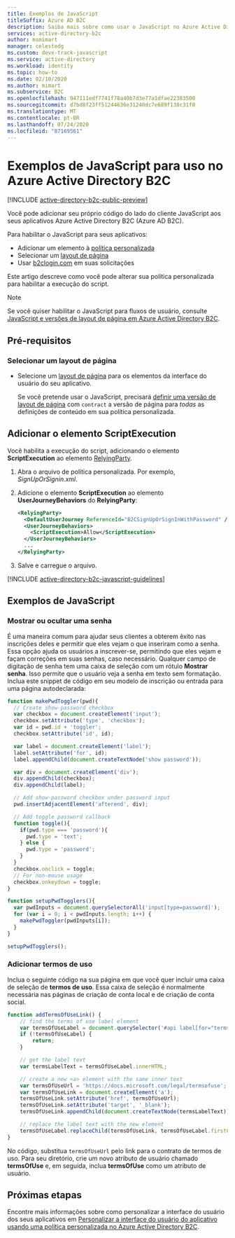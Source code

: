 ```yaml
---
title: Exemplos de JavaScript
titleSuffix: Azure AD B2C
description: Saiba mais sobre como usar o JavaScript no Azure Active Directory B2C.
services: active-directory-b2c
author: msmimart
manager: celestedg
ms.custom: devx-track-javascript
ms.service: active-directory
ms.workload: identity
ms.topic: how-to
ms.date: 02/10/2020
ms.author: mimart
ms.subservice: B2C
ms.openlocfilehash: 947111edf7741f78a40b7d3e77a1dfae22383500
ms.sourcegitcommit: d7bd8f23ff51244636e31240dc7e689f138c31f0
ms.translationtype: MT
ms.contentlocale: pt-BR
ms.lasthandoff: 07/24/2020
ms.locfileid: "87169561"
---
```

# <a name="javascript-samples-for-use-in-azure-active-directory-b2c"></a>Exemplos de JavaScript para uso no Azure Active Directory B2C

[!INCLUDE [active-directory-b2c-public-preview](../../includes/active-directory-b2c-public-preview.md)]

Você pode adicionar seu próprio código do lado do cliente JavaScript aos seus aplicativos Azure Active Directory B2C (Azure AD B2C).

Para habilitar o JavaScript para seus aplicativos:

* Adicionar um elemento à [política personalizada](custom-policy-overview.md)
* Selecionar um [layout de página](page-layout.md)
* Usar [b2clogin.com](b2clogin.md) em suas solicitações

Este artigo descreve como você pode alterar sua política personalizada para habilitar a execução do script.

> [!NOTE]
> Se você quiser habilitar o JavaScript para fluxos de usuário, consulte [JavaScript e versões de layout de página em Azure Active Directory B2C](user-flow-javascript-overview.md).

## <a name="prerequisites"></a>Pré-requisitos

### <a name="select-a-page-layout"></a>Selecionar um layout de página

* Selecione um [layout de página](contentdefinitions.md#select-a-page-layout) para os elementos da interface do usuário do seu aplicativo.

    Se você pretende usar o JavaScript, precisará [definir uma versão de layout de página](contentdefinitions.md#migrating-to-page-layout) com `contract` a versão de página para *todas* as definições de conteúdo em sua política personalizada.

## <a name="add-the-scriptexecution-element"></a>Adicionar o elemento ScriptExecution

Você habilita a execução do script, adicionando o elemento **ScriptExecution** ao elemento [RelyingParty](relyingparty.md).

1. Abra o arquivo de política personalizada. Por exemplo, *SignUpOrSignin.xml*.
2. Adicione o elemento **ScriptExecution** ao elemento **UserJourneyBehaviors** do **RelyingParty**:

    ```xml
    <RelyingParty>
      <DefaultUserJourney ReferenceId="B2CSignUpOrSignInWithPassword" />
      <UserJourneyBehaviors>
        <ScriptExecution>Allow</ScriptExecution>
      </UserJourneyBehaviors>
      ...
    </RelyingParty>
    ```
3. Salve e carregue o arquivo.

[!INCLUDE [active-directory-b2c-javascript-guidelines](../../includes/active-directory-b2c-javascript-guidelines.md)]

## <a name="javascript-samples"></a>Exemplos de JavaScript

### <a name="show-or-hide-a-password"></a>Mostrar ou ocultar uma senha

É uma maneira comum para ajudar seus clientes a obterem êxito nas inscrições deles e permitir que eles vejam o que inseriram como a senha. Essa opção ajuda os usuários a inscrever-se, permitindo que eles vejam e façam correções em suas senhas, caso necessário. Qualquer campo de digitação de senha tem uma caixa de seleção com um rótulo **Mostrar senha**.  Isso permite que o usuário veja a senha em texto sem formatação. Inclua este snippet de código em seu modelo de inscrição ou entrada para uma página autodeclarada:

```Javascript
function makePwdToggler(pwd){
  // Create show-password checkbox
  var checkbox = document.createElement('input');
  checkbox.setAttribute('type', 'checkbox');
  var id = pwd.id + 'toggler';
  checkbox.setAttribute('id', id);

  var label = document.createElement('label');
  label.setAttribute('for', id);
  label.appendChild(document.createTextNode('show password'));

  var div = document.createElement('div');
  div.appendChild(checkbox);
  div.appendChild(label);

  // Add show-password checkbox under password input
  pwd.insertAdjacentElement('afterend', div);

  // Add toggle password callback
  function toggle(){
    if(pwd.type === 'password'){
      pwd.type = 'text';
    } else {
      pwd.type = 'password';
    }
  }
  checkbox.onclick = toggle;
  // For non-mouse usage
  checkbox.onkeydown = toggle;
}

function setupPwdTogglers(){
  var pwdInputs = document.querySelectorAll('input[type=password]');
  for (var i = 0; i < pwdInputs.length; i++) {
    makePwdToggler(pwdInputs[i]);
  }
}

setupPwdTogglers();
```

### <a name="add-terms-of-use"></a>Adicionar termos de uso

Inclua o seguinte código na sua página em que você quer incluir uma caixa de seleção de **termos de uso**. Essa caixa de seleção é normalmente necessária nas páginas de criação de conta local e de criação de conta social.

```Javascript
function addTermsOfUseLink() {
    // find the terms of use label element
    var termsOfUseLabel = document.querySelector('#api label[for="termsOfUse"]');
    if (!termsOfUseLabel) {
        return;
    }

    // get the label text
    var termsLabelText = termsOfUseLabel.innerHTML;

    // create a new <a> element with the same inner text
    var termsOfUseUrl = 'https://docs.microsoft.com/legal/termsofuse';
    var termsOfUseLink = document.createElement('a');
    termsOfUseLink.setAttribute('href', termsOfUseUrl);
    termsOfUseLink.setAttribute('target', '_blank');
    termsOfUseLink.appendChild(document.createTextNode(termsLabelText));

    // replace the label text with the new element
    termsOfUseLabel.replaceChild(termsOfUseLink, termsOfUseLabel.firstChild);
}
```

No código, substitua `termsOfUseUrl` pelo link para o contrato de termos de uso. Para seu diretório, crie um novo atributo de usuário chamado **termsOfUse** e, em seguida, inclua **termsOfUse** como um atributo de usuário.

## <a name="next-steps"></a>Próximas etapas

Encontre mais informações sobre como personalizar a interface do usuário dos seus aplicativos em [Personalizar a interface do usuário do aplicativo usando uma política personalizada no Azure Active Directory B2C](custom-policy-ui-customization.md).
